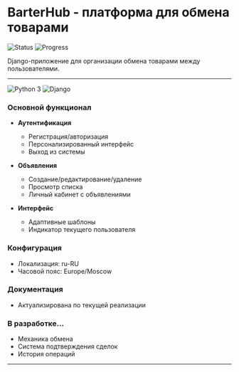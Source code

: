 # BarterHub - платформа для обмена товарами

![Status](https://img.shields.io/badge/status-active_development-orange)
![Progress](https://img.shields.io/badge/progress-75%25-brightgreen)

Django-приложение для организации обмена товарами между пользователями.
___
![Python 3](https://img.shields.io/badge/Python-3.13-blue?logo=python&logoColor=white)
![Django](https://img.shields.io/badge/Django-5.2-%23092E20?logo=django&logoColor=white)

### Основной функционал


- **Аутентификация**
  - Регистрация/авторизация
  - Персонализированный интерфейс
  - Выход из системы


- **Объявления**
  - Создание/редактирование/удаление
  - Просмотр списка
  - Личный кабинет с объявлениями


- **Интерфейс**
  - Адаптивные шаблоны
  - Индикатор текущего пользователя

### Конфигурация

- Локализация: ru-RU
- Часовой пояс: Europe/Moscow

### Документация 

- Актуализирована по текущей реализации


### В разработке...
- Механика обмена
- Система подтверждения сделок
- История операций

___
